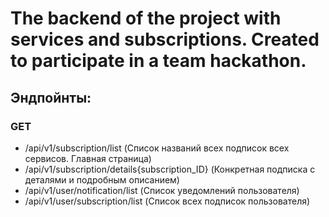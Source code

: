 # The backend of the project with services and subscriptions. Created to participate in a team hackathon.

## Эндпойнты:

### GET

* /api/v1/subscription/list (Список названий всех подписок всех сервисов. Главная страница)
* /api/v1/subscription/details{subscription_ID} (Конкретная подписка с деталями и подробным описанием)
* /api/v1/user/notification/list (Список уведомлений пользователя)
* /api/v1/user/subscription/list (Список всех подписок пользователя)
